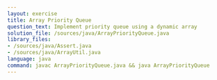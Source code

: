 ```yaml
---
layout: exercise
title: Array Priority Queue
question_text: Implement priority queue using a dynamic array
solution_file: /sources/java/ArrayPriorityQueue.java
library_files:
- /sources/java/Assert.java
- /sources/java/ArrayUtil.java
language: java
command: javac ArrayPriorityQueue.java && java ArrayPriorityQueue
---
```

